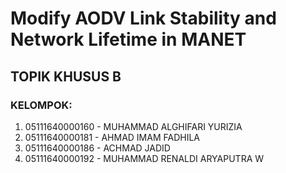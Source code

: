 # Modify AODV Link Stability and Network Lifetime in MANET

## TOPIK KHUSUS B

### KELOMPOK:
1. 05111640000160 - MUHAMMAD ALGHIFARI YURIZIA
2. 05111640000181 - AHMAD IMAM FADHILA
3. 05111640000186 - ACHMAD JADID
4. 05111640000192 - MUHAMMAD RENALDI ARYAPUTRA W

